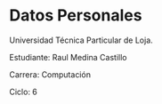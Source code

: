 # Datos Personales

Universidad Técnica Particular de Loja. 

Estudiante: Raul Medina Castillo


Carrera: Computación


Ciclo: 6
